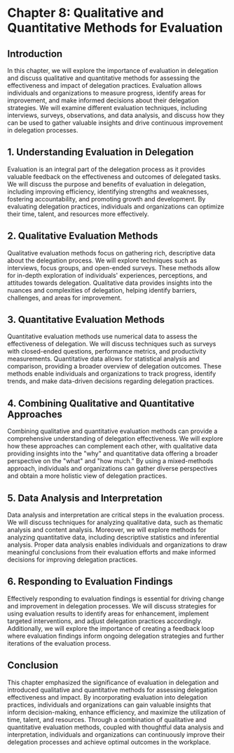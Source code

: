 Chapter 8: Qualitative and Quantitative Methods for Evaluation
==============================================================

**Introduction**
----------------

In this chapter, we will explore the importance of evaluation in delegation and discuss qualitative and quantitative methods for assessing the effectiveness and impact of delegation practices. Evaluation allows individuals and organizations to measure progress, identify areas for improvement, and make informed decisions about their delegation strategies. We will examine different evaluation techniques, including interviews, surveys, observations, and data analysis, and discuss how they can be used to gather valuable insights and drive continuous improvement in delegation processes.

**1. Understanding Evaluation in Delegation**
---------------------------------------------

Evaluation is an integral part of the delegation process as it provides valuable feedback on the effectiveness and outcomes of delegated tasks. We will discuss the purpose and benefits of evaluation in delegation, including improving efficiency, identifying strengths and weaknesses, fostering accountability, and promoting growth and development. By evaluating delegation practices, individuals and organizations can optimize their time, talent, and resources more effectively.

**2. Qualitative Evaluation Methods**
-------------------------------------

Qualitative evaluation methods focus on gathering rich, descriptive data about the delegation process. We will explore techniques such as interviews, focus groups, and open-ended surveys. These methods allow for in-depth exploration of individuals' experiences, perceptions, and attitudes towards delegation. Qualitative data provides insights into the nuances and complexities of delegation, helping identify barriers, challenges, and areas for improvement.

**3. Quantitative Evaluation Methods**
--------------------------------------

Quantitative evaluation methods use numerical data to assess the effectiveness of delegation. We will discuss techniques such as surveys with closed-ended questions, performance metrics, and productivity measurements. Quantitative data allows for statistical analysis and comparison, providing a broader overview of delegation outcomes. These methods enable individuals and organizations to track progress, identify trends, and make data-driven decisions regarding delegation practices.

**4. Combining Qualitative and Quantitative Approaches**
--------------------------------------------------------

Combining qualitative and quantitative evaluation methods can provide a comprehensive understanding of delegation effectiveness. We will explore how these approaches can complement each other, with qualitative data providing insights into the "why" and quantitative data offering a broader perspective on the "what" and "how much." By using a mixed-methods approach, individuals and organizations can gather diverse perspectives and obtain a more holistic view of delegation practices.

**5. Data Analysis and Interpretation**
---------------------------------------

Data analysis and interpretation are critical steps in the evaluation process. We will discuss techniques for analyzing qualitative data, such as thematic analysis and content analysis. Moreover, we will explore methods for analyzing quantitative data, including descriptive statistics and inferential analysis. Proper data analysis enables individuals and organizations to draw meaningful conclusions from their evaluation efforts and make informed decisions for improving delegation practices.

**6. Responding to Evaluation Findings**
----------------------------------------

Effectively responding to evaluation findings is essential for driving change and improvement in delegation processes. We will discuss strategies for using evaluation results to identify areas for enhancement, implement targeted interventions, and adjust delegation practices accordingly. Additionally, we will explore the importance of creating a feedback loop where evaluation findings inform ongoing delegation strategies and further iterations of the evaluation process.

**Conclusion**
--------------

This chapter emphasized the significance of evaluation in delegation and introduced qualitative and quantitative methods for assessing delegation effectiveness and impact. By incorporating evaluation into delegation practices, individuals and organizations can gain valuable insights that inform decision-making, enhance efficiency, and maximize the utilization of time, talent, and resources. Through a combination of qualitative and quantitative evaluation methods, coupled with thoughtful data analysis and interpretation, individuals and organizations can continuously improve their delegation processes and achieve optimal outcomes in the workplace.
